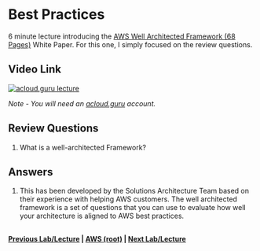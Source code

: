 Best Practices
======

6 minute lecture introducing the [AWS Well Architected Framework (68 Pages)](https://d0.awsstatic.com/whitepapers/architecture/AWS_Well-Architected_Framework.pdf) White Paper.
For this one, I simply focused on the review questions.

  
## Video Link

[![acloud.guru lecture](https://i.imgur.com/rZbhiKR.png)](https://acloud.guru/course/aws-certified-solutions-architect-associate/learn/223c8538-772d-867a-a3c9-52f71df9e637/3182b3d5-11dd-e473-4c41-0a9395965f58/watch)

*Note - You will need an [acloud.guru](acloud.guru) account.*


## Review Questions

1.  What is a well-architected Framework?


## Answers

1.  This has been developed by the Solutions Architecture Team based on their experience with helping AWS customers. The
    well architected framework is a set of questions that you can use to evaluate how well your architecture is aligned
    to AWS best practices.
 

## 

**[Previous Lab/Lecture](whitepapers-best-practices.md) | [AWS (root)](../readme.adoc) | [Next Lab/Lecture](whitepapers-waf-intro.md)**
